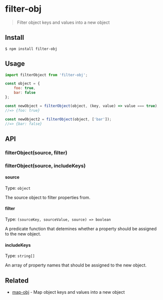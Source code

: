 # filter-obj

> Filter object keys and values into a new object

## Install

```
$ npm install filter-obj
```

## Usage

```js
import filterObject from 'filter-obj';

const object = {
	foo: true,
	bar: false
};

const newObject = filterObject(object, (key, value) => value === true);
//=> {foo: true}

const newObject2 = filterObject(object, ['bar']);
//=> {bar: false}
```

## API

### filterObject(source, filter)
### filterObject(source, includeKeys)

#### source

Type: `object`

The source object to filter properties from.

#### filter

Type: `(sourceKey, sourceValue, source) => boolean`

A predicate function that detemines whether a property should be assigned to the new object.

#### includeKeys

Type: `string[]`

An array of property names that should be assigned to the new object.

## Related

- [map-obj](https://github.com/sindresorhus/map-obj) - Map object keys and values into a new object
